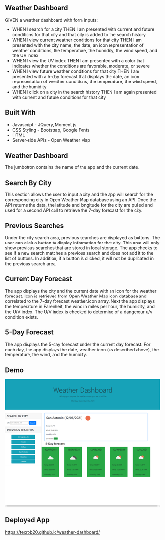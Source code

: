 ## Weather Dashboard
GIVEN a weather dashboard with form inputs:

- WHEN I search for a city THEN I am presented with current and future conditions for that city and that city is added to the search history
- WHEN I view current weather conditions for that city THEN I am presented with the city name, the date, an icon representation of weather conditions, the temperature, the humidity, the wind speed, and the UV index
- WHEN I view the UV index THEN I am presented with a color that indicates whether the conditions are favorable, moderate, or severe
- WHEN I view future weather conditions for that city THEN I am presented with a 5-day forecast that displays the date, an icon representation of weather conditions, the temperature, the wind speed, and the humidity
- WHEN I click on a city in the search history THEN I am again presented with current and future conditions for that city

## Built With
- Javascript - JQuery, Moment js
- CSS Styling - Bootstrap, Google Fonts
- HTML
- Server-side APIs - Open Weather Map

## Weather Dashboard
The jumbotron contains the name of the app and the current date.

## Search By City
This section allows the user to input a city and the app will search for the corresponding city in Open Weather Map database using an API.  Once the API returns the data, the latitude and longitude for the city are pulled and used for a second API call to retrieve the 7-day forecast for the city.  

## Previous Searches
Under the city search area, previous searches are displayed as buttons.  The user can click a button to display information for that city.  This area will only show previous searches that are stored in local storage.  The app checks to see if a new search matches a previous search and does not add it to the list of buttons.  In addition, if a button is clicked, it will not be duplicated in the previous search area.

## Current Day Forecast
The app displays the city and the current date with an icon for the weather forecast.  Icon is retrieved from Open Weather Map icon database and correlated to the 7-day forecast weather.icon array.  Next the app displays the temperature in Farenheit, the wind in miles per hour, the humidity, and the U/V index.  The U/V index is checked to determine of a dangerour u/v condition exists.

## 5-Day Forecast
The app displays the 5-day forecast under the current day forecast.  For each day, the app displays the date, weather icon (as described above), the temperature, the wind, and the humidity.

## Demo
<img src=https://github.com/texrob20/weather-dashboard/blob/main/assets/images/weather-dashboard.png>

## Deployed App
https://texrob20.github.io/weather-dashboard/